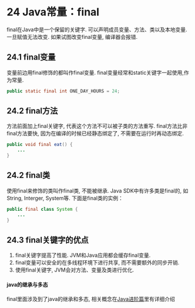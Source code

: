 24 Java常量：final
===

<div class="jumbotron">
	<p>final在Java中是一个保留的关键字. 可以声明成员变量、方法、类以及本地变量. 一旦赋值无法改变.  如果试图改变final变量, 编译器会报错.
	</p>
</div>

24.1 final变量
---

变量前边用final修饰的都叫作final变量. final变量经常和static关键字一起使用,作为常量.

```java
public static final int ONE_DAY_HOURS = 24;
```

24.2 final方法
---

方法前面加上final关键字, 代表这个方法不可以被子类的方法重写. final方法比非final方法要快, 因为在编译的时候已经静态绑定了, 不需要在运行时再动态绑定.

```java
public void final eat() {
	...
}
```

24.2 final类
---

使用final来修饰的类叫作final类, 不能被继承. Java SDK中有许多类是final的, 如String,  Interger, System等.
下面是final类的实例：

```java
public final class System {
	...
}
```

24.3 final关键字的优点
---

1. final关键字提高了性能. JVM和Java应用都会缓存final变量.
2. final变量可以安全的在多线程环境下进行共享, 而不需要额外的同步开销.
3. 使用final关键字, JVM会对方法、变量及类进行优化.

<div class="bs-callout bs-callout-warning">
    <h4>java的继承与多态</h4>
	<p>final里面涉及到了java的继承和多态, 相关概念在<a href="http://localhost/article/java/advance/index.html">Java进阶篇</a>里有详细介绍</p>
</div>